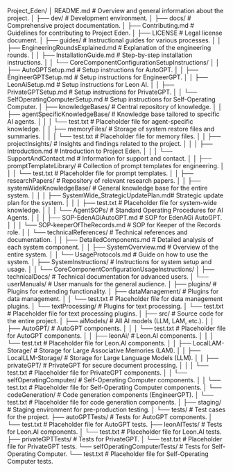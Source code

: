 Project_Eden/
│   README.md                                    # Overview and general information about the project.
│
├── dev/                                         # Development environment.
│
├── docs/                                        # Comprehensive project documentation.
│   ├── Contributing.md                          # Guidelines for contributing to Project Eden.
│   ├── LICENSE                                  # Legal license document.
│   ├── guides/                                  # Instructional guides for various processes.
│   │   ├── EngineeringRoundsExplained.md        # Explanation of the engineering rounds.
│   │   ├── InstallationGuide.md                 # Step-by-step installation instructions.
│   │   └── CoreComponentConfigurationSetupInstructions/
│   │       ├── AutoGPTSetup.md                  # Setup instructions for AutoGPT.
│   │       ├── EngineerGPTSetup.md              # Setup instructions for EngineerGPT.
│   │       ├── LeonAiSetup.md                   # Setup instructions for Leon AI.
│   │       ├── PrivateGPTSetup.md               # Setup instructions for PrivateGPT.
│   │       └── SelfOperatingComputerSetup.md    # Setup instructions for Self-Operating Computer.
│   ├── knowledgeBases/                          # Central repository of knowledge.
│   │   ├── agentSpecificKnowledgeBase/          # Knowledge base tailored to specific AI agents.
│   │   │   └── test.txt                         # Placeholder file for agent-specific knowledge.
│   │   ├── memoryFiles/                         # Storage of system restore files and summaries.
│   │   │   └── test.txt                         # Placeholder file for memory files.
│   │   ├── projectInsights/                     # Insights and findings related to the project.
│   │   │   ├── Introduction.md                  # Introduction to Project Eden.
│   │   │   └── SupportAndContact.md             # Information for support and contact.
│   │   ├── promptTemplateLibrary/               # Collection of prompt templates for engineering.
│   │   │   └── test.txt                         # Placeholder file for prompt templates.
│   │   ├── researchPapers/                      # Repository of relevant research papers.
│   │   ├── systemWideKnowledgeBase/             # General knowledge base for the entire system.
│   │   │   ├── SystemWide_StrategicUpdatePlan.md# Strategic update plan for the system.
│   │   │   ├── test.txt                         # Placeholder file for system-wide knowledge.
│   │   │   └── AgentSOPs/                       # Standard Operating Procedures for AI Agents.
│   │   │       ├── SOP-EdenAGiAutoGPT.md        # SOP for EdenAGi AutoGPT.
│   │   │       └── SOP-keeperOfTheRecords.md    # SOP for Keeper of the Records role.
│   │   └── technicalReferences/                 # Technical references and documentation.
│   │       ├── DetailedComponents.md            # Detailed analysis of each system component.
│   │       ├── SystemOverview.md                # Overview of the entire system.
│   │       └── UsageProtocols.md                # Guide on how to use the system.
│   ├── SystemInstructions/                      # Instructions for system setup and usage.
│   │   └── CoreComponentConfigurationUsageInstructions/
│   ├── technicalDocs/                           # Technical documentation for advanced users.
│   └── userManuals/                             # User manuals for the general audience.
│
├── plugins/                                     # Plugins for extending functionality.
│   ├── dataManagement/                          # Plugins for data management.
│   │   └── test.txt                             # Placeholder file for data management plugins.
│   └── textProcessing/                          # Plugins for text processing.
│       └── test.txt                             # Placeholder file for text processing plugins.
│
├── src/                                         # Source code for the entire project.
│   ├── aiModels/                                # All AI models (LLM, LAM, etc.).
│   │   ├── AutoGPT/                             # AutoGPT components.
│   │   │   └── test.txt                         # Placeholder file for AutoGPT components.
│   │   ├── leonAi/                              # Leon.AI components.
│   │   │   └── test.txt                         # Placeholder file for Leon.AI components.
│   │   ├── LocalLAM-Storage/                    # Storage for Large Associative Memories (LAM).
│   │   ├── LocalLLM-Storage/                    # Storage for Large Language Models (LLM).
│   │   ├── privateGPT/                          # PrivateGPT for secure document processing.
│   │   │   └── test.txt                         # Placeholder file for PrivateGPT components.
│   │   └── selfOperatingComputer/               # Self-Operating Computer components.
│   │       └── test.txt                         # Placeholder file for Self-Operating Computer components.
│   └── codeGeneration/                          # Code generation components (EngineerGPT).
│       └── test.txt                             # Placeholder file for code generation components.
│
├── staging/                                     # Staging environment for pre-production testing.
│
└── tests/                                       # Test cases for the project.
    ├── autoGPTTests/                            # Tests for AutoGPT components.
    │   └── test.txt                             # Placeholder file for AutoGPT tests.
    ├── leonAITests/                             # Tests for Leon.AI components.
    │   └── test.txt                             # Placeholder file for Leon.AI tests.
    ├── privateGPTTests/                         # Tests for PrivateGPT.
    │   └── test.txt                             # Placeholder file for PrivateGPT tests.
    └── selfOperatingComputerTests/              # Tests for Self-Operating Computer.
        └── test.txt                             # Placeholder file for Self-Operating Computer tests.
